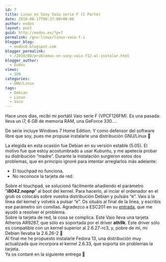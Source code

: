 ```yaml
---
id: 7
title: Linux en Sony Vaio serie F (I Parte)
date: 2010-08-17T00:37:00+00:00
author: eodos
layout: post
guid: http://eodos.es/?p=7
permalink: /gnu-linux/linux-vaio-f-i
blogger_blog:
  - eodos0.blogspot.com
blogger_permalink:
  - /2010/08/problemas-en-sony-vaio-f12-al-instalar.html
blogger_author:
  - Eodos
views:
  - 109
categories:
  - GNU/Linux
tags:
  - Debian
  - Linux
  - Vaio
---
```

Hace unos días, recibí mi portátil Vaio serie F (VPCF126FM). Es una pasada: lleva un i7, 6 GB de memoria RAM, una GeForce 330&#8230;.

De serie incluye Windows 7 Home Edition. Y como defensor del software libre que soy, pues me propuse instalarle una distribución GNU/Linux 🙂

La elegida en esta ocasión fue Debian en su versión estable (5.05). El motivo fue que estoy&nbsp;acostumbrado&nbsp;a usar Kubuntu, y me apetecía probar su distribución &#8220;madre&#8221;. Durante la instalación surgieron estos dos problemas, que en principio ignoré para intentar arreglarlos más adelante:

  * El touchpad no funciona.
  * No reconoce la tarjeta de red.

<div>
  Sobre el touchpad, se solucionó fácilmente añadiendo el parámetro &#8220;<b>i8042.nopnp</b>&#8221; al boot del kernel. Para hacerlo, al inciar el ordenador en el grub os colocáis sobre vuestra distribución Debian y pulsáis &#8220;e&#8221;. Vais a la línea del kernel y&nbsp;volvéis&nbsp;a pulsar &#8220;e&#8221;. Os situáis al final de la línea, y escribís ese parámetro sin comillas. Agradezco a ESC201 en su <a href="http://code.google.com/p/vaio-f11-linux/issues/detail?id=1#c21">entrada</a>, que me ayudó a resolver el problema.
</div>

<div>
</div>

<div>
  Sobre la tarjeta de red, la cosa se complica. Este Vaio lleva una tarjeta Atheros AR9287, que sólo es soportada por el driver <b>ath9k</b>. Este driver sólo es compatible con un kernel superior al 2.6.27-rc3, y, pobre de mí, mi Debian llevaba la 2.6.26-2 🙁
</div>

<div>
</div>

<div>
  Al final me he propuesto instalarle Fedora 13, una distribución muy actualizada que incorpora el kernel 2.6.33, que soporta sin problemas la tarjeta.
</div>

<div>
</div>

<div>
  Ya os contaré en la siguiente entrega 🙂
</div>

<div>
</div>

<div>
</div>
